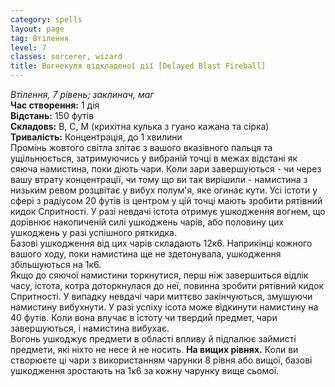 ```yaml
---
category: spells
layout: page
tag: Втілення
level: 7
classes: sorcerer, wizard
title: Вогнекуля відкладеної дії [Delayed Blast Fireball]
---
```


_Втілення, 7 рівень; заклинач, маг_     
**Час створення:** 1 дія    
**Відстань:** 150 футів    
**Складовs:** В, С, М (крихітна кулька з гуано кажана та сірка)    
**Тривалість:** Концентрація, до 1 хвилини    
Промінь жовтого світла злітає з вашого вказівного пальця та ущільнюється, затримуючись у вибраній точці в межах відстані як сяюча намистина, поки діють чари. Коли зари завершуються - чи через вашу втрату концентрації, чи тому що ви так вирішили - намистина з низьким ревом розцвітає у вибух полум'я, яке огинає кути. Усі істоти у сфері з радіусом 20 футів із центром у цій точці мають зробити рятівний кидок Спритності. У разі невдачі істота отримує ушкодження вогнем, що дорівнює накопиченій силі ушкоджень чарів, або половину цих ушкоджень у разі успішного ряткидка.    
Базові ушкодження від цих чарів складають 12к6. Наприкінці кожного вашого ходу, поки намистина ще не здетонувала, ушкодження збільшуються на 1к6.    
Якщо до сяючої намистини торкнутися, перш ніж завершиться відлік часу, істота, котра доторкнулася до неї, повинна зробити рятівний кидок Спритності. У випадку невдачі чари миттєво закінчуються, змушуючи намистину вибухнути. У разі успіху ісота може відкинути намистину на 40 футів. Коли вона влучає в істоту чи твердий предмет, чари завершуються, і намистина вибухає.    
Вогонь ушкоджує предмети в області впливу й підпалює займисті предмети, які ніхто не несе й не носить. **На вищих рівнях.** Коли ви створюєте ці чари з використанням чарунки 8 рівня або вищої, базові ушкодження зростають на 1к6 за кожну чарунку вище сьомої. 
